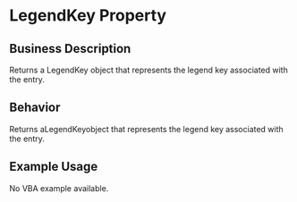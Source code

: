 # LegendKey Property

## Business Description
Returns a LegendKey object that represents the legend key associated with the entry.

## Behavior
Returns aLegendKeyobject that represents the legend key associated with the entry.

## Example Usage
No VBA example available.